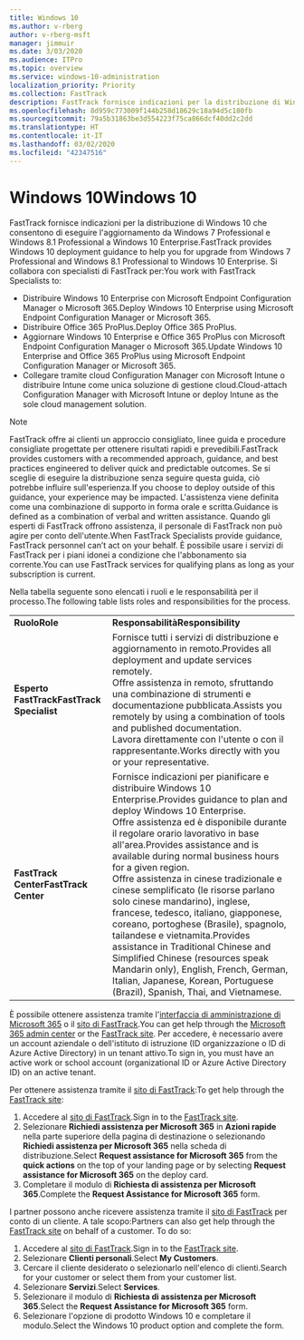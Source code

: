 ```yaml
---
title: Windows 10
ms.author: v-rberg
author: v-rberg-msft
manager: jimmuir
ms.date: 3/03/2020
ms.audience: ITPro
ms.topic: overview
ms.service: windows-10-administration
localization_priority: Priority
ms.collection: FastTrack
description: FastTrack fornisce indicazioni per la distribuzione di Windows 10 che consentono di eseguire l'aggiornamento da Windows 7 Professional e Windows 8.1 Professional a Windows 10 Enterprise.
ms.openlocfilehash: 8d959c773009f144b258d18629c18a94d5c180fb
ms.sourcegitcommit: 79a5b31863be3d554223f75ca866dcf40dd2c2dd
ms.translationtype: HT
ms.contentlocale: it-IT
ms.lasthandoff: 03/02/2020
ms.locfileid: "42347516"
---
```

# <a name="windows-10"></a><span data-ttu-id="eb386-103">Windows 10</span><span class="sxs-lookup"><span data-stu-id="eb386-103">Windows 10</span></span>

<span data-ttu-id="eb386-104">FastTrack fornisce indicazioni per la distribuzione di Windows 10 che consentono di eseguire l'aggiornamento da Windows 7 Professional e Windows 8.1 Professional a Windows 10 Enterprise.</span><span class="sxs-lookup"><span data-stu-id="eb386-104">FastTrack provides Windows 10 deployment guidance to help you for upgrade from Windows 7 Professional and Windows 8.1 Professional to Windows 10 Enterprise.</span></span> <span data-ttu-id="eb386-105">Si collabora con specialisti di FastTrack per:</span><span class="sxs-lookup"><span data-stu-id="eb386-105">You work with FastTrack Specialists to:</span></span>

- <span data-ttu-id="eb386-106">Distribuire Windows 10 Enterprise con Microsoft Endpoint Configuration Manager o Microsoft 365.</span><span class="sxs-lookup"><span data-stu-id="eb386-106">Deploy Windows 10 Enterprise using Microsoft Endpoint Configuration Manager or Microsoft 365.</span></span>
- <span data-ttu-id="eb386-107">Distribuire Office 365 ProPlus.</span><span class="sxs-lookup"><span data-stu-id="eb386-107">Deploy Office 365 ProPlus.</span></span> 
- <span data-ttu-id="eb386-108">Aggiornare Windows 10 Enterprise e Office 365 ProPlus con Microsoft Endpoint Configuration Manager o Microsoft 365.</span><span class="sxs-lookup"><span data-stu-id="eb386-108">Update Windows 10 Enterprise and Office 365 ProPlus using Microsoft Endpoint Configuration Manager or Microsoft 365.</span></span>
- <span data-ttu-id="eb386-109">Collegare tramite cloud Configuration Manager con Microsoft Intune o distribuire Intune come unica soluzione di gestione cloud.</span><span class="sxs-lookup"><span data-stu-id="eb386-109">Cloud-attach Configuration Manager with Microsoft Intune or deploy Intune as the sole cloud management solution.</span></span>
  
> [!NOTE]
> <span data-ttu-id="eb386-110">FastTrack offre ai clienti un approccio consigliato, linee guida e procedure consigliate progettate per ottenere risultati rapidi e prevedibili.</span><span class="sxs-lookup"><span data-stu-id="eb386-110">FastTrack provides customers with a recommended approach, guidance, and best practices engineered to deliver quick and predictable outcomes.</span></span> <span data-ttu-id="eb386-111">Se si sceglie di eseguire la distribuzione senza seguire questa guida, ciò potrebbe influire sull'esperienza.</span><span class="sxs-lookup"><span data-stu-id="eb386-111">If you choose to deploy outside of this guidance, your experience may be impacted.</span></span> <span data-ttu-id="eb386-112">L'assistenza viene definita come una combinazione di supporto in forma orale e scritta.</span><span class="sxs-lookup"><span data-stu-id="eb386-112">Guidance is defined as a combination of verbal and written assistance.</span></span> <span data-ttu-id="eb386-113">Quando gli esperti di FastTrack offrono assistenza, il personale di FastTrack non può agire per conto dell'utente.</span><span class="sxs-lookup"><span data-stu-id="eb386-113">When FastTrack Specialists provide guidance, FastTrack personnel can’t act on your behalf.</span></span> <span data-ttu-id="eb386-114">È possibile usare i servizi di FastTrack per i piani idonei a condizione che l'abbonamento sia corrente.</span><span class="sxs-lookup"><span data-stu-id="eb386-114">You can use FastTrack services for qualifying plans as long as your subscription is current.</span></span>  
    
<span data-ttu-id="eb386-115">Nella tabella seguente sono elencati i ruoli e le responsabilità per il processo.</span><span class="sxs-lookup"><span data-stu-id="eb386-115">The following table lists roles and responsibilities for the process.</span></span>

|||
|:-----|:-----|
|<span data-ttu-id="eb386-116">**Ruolo**</span><span class="sxs-lookup"><span data-stu-id="eb386-116">**Role**</span></span> <br/> |<span data-ttu-id="eb386-117">**Responsabilità**</span><span class="sxs-lookup"><span data-stu-id="eb386-117">**Responsibility**</span></span> <br/> |
|<span data-ttu-id="eb386-118">**Esperto FastTrack**</span><span class="sxs-lookup"><span data-stu-id="eb386-118">**FastTrack Specialist**</span></span> <br/> |<span data-ttu-id="eb386-119">Fornisce tutti i servizi di distribuzione e aggiornamento in remoto.</span><span class="sxs-lookup"><span data-stu-id="eb386-119">Provides all deployment and update services remotely.</span></span>  <br/> <span data-ttu-id="eb386-120">Offre assistenza in remoto, sfruttando una combinazione di strumenti e documentazione pubblicata.</span><span class="sxs-lookup"><span data-stu-id="eb386-120">Assists you remotely by using a combination of tools and published documentation.</span></span> <br/> <span data-ttu-id="eb386-121">Lavora direttamente con l'utente o con il rappresentante.</span><span class="sxs-lookup"><span data-stu-id="eb386-121">Works directly with you or your representative.</span></span>|
|<span data-ttu-id="eb386-122">**FastTrack Center**</span><span class="sxs-lookup"><span data-stu-id="eb386-122">**FastTrack Center**</span></span>  <br/> |<span data-ttu-id="eb386-123">Fornisce indicazioni per pianificare e distribuire Windows 10 Enterprise.</span><span class="sxs-lookup"><span data-stu-id="eb386-123">Provides guidance to plan and deploy Windows 10 Enterprise.</span></span>   <br/> <span data-ttu-id="eb386-124">Offre assistenza ed è disponibile durante il regolare orario lavorativo in base all'area.</span><span class="sxs-lookup"><span data-stu-id="eb386-124">Provides assistance and is available during normal business hours for a given region.</span></span> <br/> <span data-ttu-id="eb386-125">Offre assistenza in cinese tradizionale e cinese semplificato (le risorse parlano solo cinese mandarino), inglese, francese, tedesco, italiano, giapponese, coreano, portoghese (Brasile), spagnolo, tailandese e vietnamita.</span><span class="sxs-lookup"><span data-stu-id="eb386-125">Provides assistance in Traditional Chinese and Simplified Chinese (resources speak Mandarin only), English, French, German, Italian, Japanese, Korean, Portuguese (Brazil), Spanish, Thai, and Vietnamese.</span></span>|
 
<span data-ttu-id="eb386-126">È possibile ottenere assistenza tramite l'[interfaccia di amministrazione di Microsoft 365](https://go.microsoft.com/fwlink/?linkid=2032704) o il [sito di FastTrack](https://go.microsoft.com/fwlink/?linkid=780698).</span><span class="sxs-lookup"><span data-stu-id="eb386-126">You can get help through the [Microsoft 365 admin center](https://go.microsoft.com/fwlink/?linkid=2032704) or the [FastTrack site](https://go.microsoft.com/fwlink/?linkid=780698).</span></span> <span data-ttu-id="eb386-127">Per accedere, è necessario avere un account aziendale o dell'istituto di istruzione (ID organizzazione o ID di Azure Active Directory) in un tenant attivo.</span><span class="sxs-lookup"><span data-stu-id="eb386-127">To sign in, you must have an active work or school account (organizational ID or Azure Active Directory ID) on an active tenant.</span></span> 

<span data-ttu-id="eb386-128">Per ottenere assistenza tramite il [sito di FastTrack](https://go.microsoft.com/fwlink/?linkid=780698):</span><span class="sxs-lookup"><span data-stu-id="eb386-128">To get help through the [FastTrack site](https://go.microsoft.com/fwlink/?linkid=780698):</span></span> 
1.  <span data-ttu-id="eb386-129">Accedere al [sito di FastTrack](https://go.microsoft.com/fwlink/?linkid=780698).</span><span class="sxs-lookup"><span data-stu-id="eb386-129">Sign in to the [FastTrack site](https://go.microsoft.com/fwlink/?linkid=780698).</span></span> 
2.  <span data-ttu-id="eb386-130">Selezionare **Richiedi assistenza per Microsoft 365** in **Azioni rapide** nella parte superiore della pagina di destinazione o selezionando **Richiedi assistenza per Microsoft 365** nella scheda di distribuzione.</span><span class="sxs-lookup"><span data-stu-id="eb386-130">Select **Request assistance for Microsoft 365** from the **quick actions** on the top of your landing page or by selecting **Request assistance for Microsoft 365** on the deploy card.</span></span>
3.  <span data-ttu-id="eb386-131">Completare il modulo di **Richiesta di assistenza per Microsoft 365**.</span><span class="sxs-lookup"><span data-stu-id="eb386-131">Complete the **Request Assistance for Microsoft 365** form.</span></span>
  
<span data-ttu-id="eb386-p104">I partner possono anche ricevere assistenza tramite il [sito di FastTrack](https://go.microsoft.com/fwlink/?linkid=780698) per conto di un cliente. A tale scopo:</span><span class="sxs-lookup"><span data-stu-id="eb386-p104">Partners can also get help through the [FastTrack site](https://go.microsoft.com/fwlink/?linkid=780698) on behalf of a customer. To do so:</span></span>
1.  <span data-ttu-id="eb386-134">Accedere al [sito di FastTrack](https://go.microsoft.com/fwlink/?linkid=780698).</span><span class="sxs-lookup"><span data-stu-id="eb386-134">Sign in to the [FastTrack site](https://go.microsoft.com/fwlink/?linkid=780698).</span></span> 
2.  <span data-ttu-id="eb386-135">Selezionare **Clienti personali**.</span><span class="sxs-lookup"><span data-stu-id="eb386-135">Select **My Customers**.</span></span>
3.  <span data-ttu-id="eb386-136">Cercare il cliente desiderato o selezionarlo nell'elenco di clienti.</span><span class="sxs-lookup"><span data-stu-id="eb386-136">Search for your customer or select them from your customer list.</span></span>
4.  <span data-ttu-id="eb386-137">Selezionare **Servizi**.</span><span class="sxs-lookup"><span data-stu-id="eb386-137">Select **Services**.</span></span>
5.  <span data-ttu-id="eb386-138">Selezionare il modulo di **Richiesta di assistenza per Microsoft 365**.</span><span class="sxs-lookup"><span data-stu-id="eb386-138">Select the **Request Assistance for Microsoft 365** form.</span></span>
6.  <span data-ttu-id="eb386-139">Selezionare l'opzione di prodotto Windows 10 e completare il modulo.</span><span class="sxs-lookup"><span data-stu-id="eb386-139">Select the Windows 10 product option and complete the form.</span></span>
 